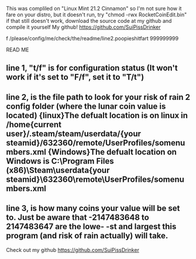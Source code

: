 This was compliled on "Linux Mint 21.2 Cinnamon" so I'm not sure how it fare on your distro, but it doesn't run, try "chmod -rwx RocketCoinEdit.bin"
if that still doesn't work, download the source code at my github and compile it yourself
My github! https://github.com/SuiPissDrinker

f
/please/config/me/check/the/readme/line2.poopieshitfart
999999999


READ ME

line 1, "t/f" is for configuration status (It won't work if it's set to "F/f", set it to "T/t")
-----
line 2, is the file path to look for your risk of rain 2 config folder (where the lunar coin value is located)
{linux}The defualt location is on linux in /home{current user}/.steam/steam/userdata/{your steamid}/632360/remote/UserProfiles/somenumbers.xml
{Windows}The defualt location on Windows is  C:\Program Files (x86)\Steam\userdata\{your steamid}\632360\remote\UserProfiles/somenumbers.xml
-----
line 3, is how many coins your value will be set to. Just be aware that -2147483648 to 2147483647 are the lowe-
-st and largest this program (and risk of rain actually) will take. 
-----
Check out my github https://github.com/SuiPissDrinker

